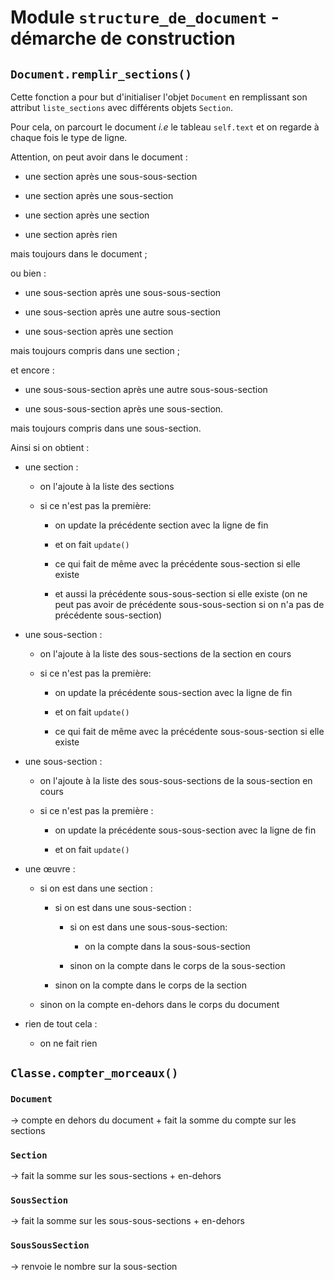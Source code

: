 # Module `structure_de_document` - démarche de construction
  
## `Document.remplir_sections()`  

Cette fonction a pour but d'initialiser l'objet `Document` en remplissant
son attribut `liste_sections` avec différents objets `Section`.

Pour cela, on parcourt le document *i.e* le tableau `self.text` et on regarde
à chaque fois le type de ligne.

Attention, on peut avoir dans le document :

* une section après une sous-sous-section

* une section après une sous-section

* une section après une section

* une section après rien

mais toujours dans le document ;

ou bien :

* une sous-section après une sous-sous-section

* une sous-section après une autre sous-section

* une sous-section après une section

mais toujours compris dans une section ;

et encore :

* une sous-sous-section après une autre sous-sous-section

* une sous-sous-section après une sous-section.

mais toujours compris dans une sous-section.

Ainsi si on obtient :

* une section :

  * on l'ajoute à la liste des sections

  * si ce n'est pas la première:

    * on update la précédente section avec la ligne de fin
  
    * et on fait `update()`

    * ce qui fait de même avec la précédente sous-section si elle existe

    * et aussi la précédente sous-sous-section si elle existe
    (on ne peut pas avoir de précédente sous-sous-section si on n'a pas de précédente sous-section)

* une sous-section :  

  * on l'ajoute à la liste des sous-sections de la section en cours

  * si ce n'est pas la première:

    * on update la précédente sous-section avec la ligne de fin
  
    * et on fait `update()`

    * ce qui fait de même avec la précédente sous-sous-section si elle existe

* une sous-section :

  * on l'ajoute à la liste des sous-sous-sections de la sous-section en cours

  * si ce n'est pas la première :

    * on update la précédente sous-sous-section avec la ligne de fin

    * et on fait `update()`

* une œuvre :

  * si on est dans une section :

    * si on est dans une sous-section :

      * si on est dans une sous-sous-section:

        * on la compte dans la sous-sous-section

      * sinon on la compte dans le corps de la sous-section

    * sinon on la compte dans le corps de la section

  * sinon on la compte en-dehors dans le corps du document

* rien de tout cela :

  * on ne fait rien

## `Classe.compter_morceaux()`

### `Document`

-> compte en dehors du document + fait la somme du compte sur les sections

### `Section`

-> fait la somme sur les sous-sections + en-dehors

### `SousSection`

-> fait la somme sur les sous-sous-sections + en-dehors

### `SousSousSection`

-> renvoie le nombre sur la sous-section

